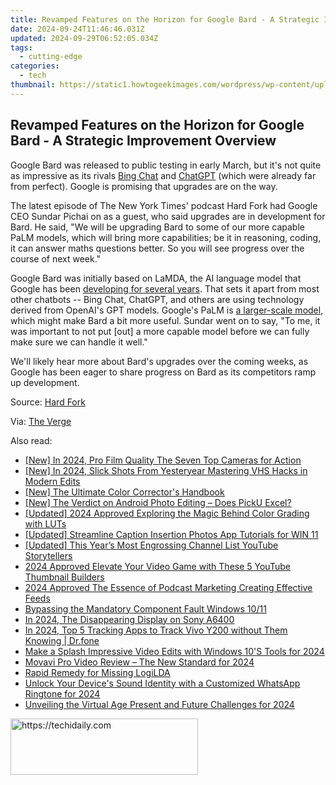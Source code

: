 ```yaml
---
title: Revamped Features on the Horizon for Google Bard - A Strategic Improvement Overview
date: 2024-09-24T11:46:46.031Z
updated: 2024-09-29T06:52:05.034Z
tags:
  - cutting-edge
categories:
  - tech
thumbnail: https://static1.howtogeekimages.com/wordpress/wp-content/uploads/2023/03/Google-Bard.png
---
```


## Revamped Features on the Horizon for Google Bard - A Strategic Improvement Overview

Google Bard was released to public testing in early March, but it's not quite as impressive as its rivals [Bing Chat](https://extra-approaches.techidaily.com/updated-mastering-facebook-giveaways-a-step-by-step-guide/) and [ChatGPT](https://smart-video-editing.techidaily.com/new-how-to-find-free-sites-for-sound-effect-and-add-them-in-final-cut-pro-for-2024/) (which were already far from perfect). Google is promising that upgrades are on the way.

 The latest episode of The New York Times' podcast Hard Fork had Google CEO Sundar Pichai on as a guest, who said upgrades are in development for Bard. He said, "We will be upgrading Bard to some of our more capable PaLM models, which will bring more capabilities; be it in reasoning, coding, it can answer maths questions better. So you will see progress over the course of next week."

 Google Bard was initially based on LaMDA, the AI language model that Google has been [developing for several years](https://www.androidpolice.com/2021/06/17/you-could-soon-learn-languages-while-searching-on-google/). That sets it apart from most other chatbots -- Bing Chat, ChatGPT, and others are using technology derived from OpenAI's GPT models. Google's PaLM is [a larger-scale model](https://ai.googleblog.com/2022/04/pathways-language-model-palm-scaling-to.html), which might make Bard a bit more useful. Sundar went on to say, "To me, it was important to not put \[out\] a more capable model before we can fully make sure we can handle it well."

 We'll likely hear more about Bard's upgrades over the coming weeks, as Google has been eager to share progress on Bard as its competitors ramp up development.

 Source: [Hard Fork](https://www.nytimes.com/2023/03/31/podcasts/hard-fork-sundar.html?) 

 Via: [The Verge](https://www.theverge.com/2023/3/31/23664426/google-bard-ai-chatbot-upgrades-coming-soon-sundar-pichai)

<ins class="adsbygoogle"
     style="display:block"
     data-ad-format="autorelaxed"
     data-ad-client="ca-pub-7571918770474297"
     data-ad-slot="1223367746"></ins>

<ins class="adsbygoogle"
     style="display:block"
     data-ad-client="ca-pub-7571918770474297"
     data-ad-slot="8358498916"
     data-ad-format="auto"
     data-full-width-responsive="true"></ins>

<span class="atpl-alsoreadstyle">Also read:</span>
<div><ul>
<li><a href="https://article-helps.techidaily.com/new-in-2024-pro-film-quality-the-seven-top-cameras-for-action/"><u>[New] In 2024, Pro Film Quality The Seven Top Cameras for Action</u></a></li>
<li><a href="https://fox-access.techidaily.com/new-in-2024-slick-shots-from-yesteryear-mastering-vhs-hacks-in-modern-edits/"><u>[New] In 2024, Slick Shots From Yesteryear Mastering VHS Hacks in Modern Edits</u></a></li>
<li><a href="https://some-skills.techidaily.com/new-the-ultimate-color-correctors-handbook/"><u>[New] The Ultimate Color Corrector's Handbook</u></a></li>
<li><a href="https://some-skills.techidaily.com/new-the-verdict-on-android-photo-editing-does-picku-excel/"><u>[New] The Verdict on Android Photo Editing – Does PickU Excel?</u></a></li>
<li><a href="https://fox-access.techidaily.com/updated-2024-approved-exploring-the-magic-behind-color-grading-with-luts/"><u>[Updated] 2024 Approved Exploring the Magic Behind Color Grading with LUTs</u></a></li>
<li><a href="https://some-skills.techidaily.com/updated-streamline-caption-insertion-photos-app-tutorials-for-win-11/"><u>[Updated] Streamline Caption Insertion Photos App Tutorials for WIN 11</u></a></li>
<li><a href="https://some-skills.techidaily.com/updated-this-years-most-engrossing-channel-list-youtube-storytellers/"><u>[Updated] This Year’s Most Engrossing Channel List YouTube Storytellers</u></a></li>
<li><a href="https://youtube-webster.techidaily.com/approved-elevate-your-video-game-with-these-5-youtube-thumbnail-builders/"><u>2024 Approved Elevate Your Video Game with These 5 YouTube Thumbnail Builders</u></a></li>
<li><a href="https://some-skills.techidaily.com/2024-approved-the-essence-of-podcast-marketing-creating-effective-feeds/"><u>2024 Approved The Essence of Podcast Marketing Creating Effective Feeds</u></a></li>
<li><a href="https://win11.techidaily.com/bypassing-the-mandatory-component-fault-windows-1011/"><u>Bypassing the Mandatory Component Fault Windows 10/11</u></a></li>
<li><a href="https://some-skills.techidaily.com/in-2024-the-disappearing-display-on-sony-a6400/"><u>In 2024, The Disappearing Display on Sony A6400</u></a></li>
<li><a href="https://android-location-track.techidaily.com/in-2024-top-5-tracking-apps-to-track-vivo-y200-without-them-knowing-drfone-by-drfone-virtual-android/"><u>In 2024, Top 5 Tracking Apps to Track Vivo Y200 without Them Knowing | Dr.fone</u></a></li>
<li><a href="https://article-posts.techidaily.com/make-a-splash-impressive-video-edits-with-windows-10s-tools-for-2024/"><u>Make a Splash Impressive Video Edits with Windows 10'S Tools for 2024</u></a></li>
<li><a href="https://fox-boxes.techidaily.com/movavi-pro-video-review-the-new-standard-for-2024/"><u>Movavi Pro Video Review – The New Standard for 2024</u></a></li>
<li><a href="https://common-error.techidaily.com/rapid-remedy-for-missing-logilda/"><u>Rapid Remedy for Missing LogiLDA</u></a></li>
<li><a href="https://some-skills.techidaily.com/unlock-your-devices-sound-identity-with-a-customized-whatsapp-ringtone-for-2024/"><u>Unlock Your Device's Sound Identity with a Customized WhatsApp Ringtone for 2024</u></a></li>
<li><a href="https://some-skills.techidaily.com/unveiling-the-virtual-age-present-and-future-challenges-for-2024/"><u>Unveiling the Virtual Age Present and Future Challenges for 2024</u></a></li>
</ul></div>

<!-- affiliate ads begin -->
<a href="https://aligracehair.sjv.io/c/5597632/1948891/19272" target="_top" id="1948891">
  <img src="//a.impactradius-go.com/display-ad/19272-1948891" border="0" alt="https://techidaily.com" width="300" height="90"/>
</a>
<img height="0" width="0" src="https://aligracehair.sjv.io/i/5597632/1948891/19272" style="position:absolute;visibility:hidden;" border="0" />
<!-- affiliate ads end -->


